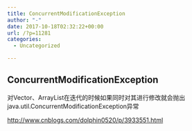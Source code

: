 ```yaml
---
title: ConcurrentModificationException
author: "-"
date: 2017-10-18T02:32:22+00:00
url: /?p=11281
categories:
  - Uncategorized

---
```

## ConcurrentModificationException
对Vector、ArrayList在迭代的时候如果同时对其进行修改就会抛出java.util.ConcurrentModificationException异常

http://www.cnblogs.com/dolphin0520/p/3933551.html